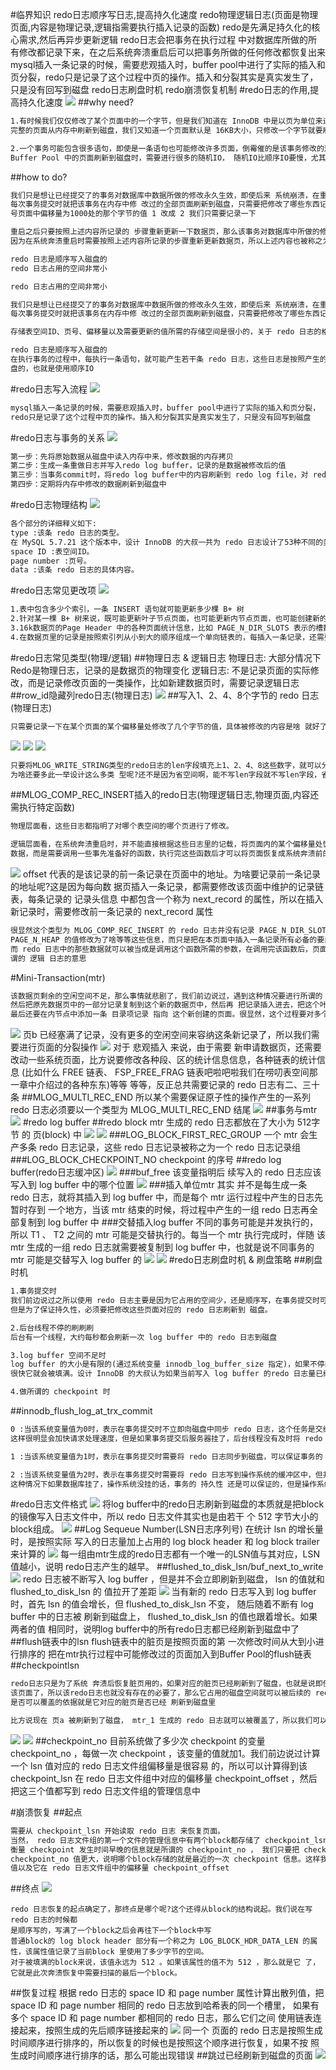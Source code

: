 #临界知识
redo日志顺序写日志,提高持久化速度
redo物理逻辑日志(页面是物理页面,内容是物理记录,逻辑指需要执行插入记录的函数)
redo是先满足持久化的核心需求,然后再异步更新逻辑
redo日志会把事务在执行过程 中对数据库所做的所有修改都记录下来，在之后系统奔溃重启后可以把事务所做的任何修改都恢复出来
mysql插入一条记录的时候，需要悲观插入时，buffer pool中进行了实际的插入和页分裂，redo只是记录了这个过程中页的操作。插入和分裂其实是真实发生了，只是没有回写到磁盘
redo日志刷盘时机
redo崩溃恢复机制
#redo日志的作用,提高持久化速度
![](.z_9_mysql_01_redo日志_事务持久化日志_顺序写_刷盘时机&策略_redo-buffer_mtr_lsn_checkpoint_images/8eff1d26.png)
##why need?
```asp
1.有时候我们仅仅修改了某个页面中的一个字节，但是我们知道在 InnoDB 中是以页为单位来进行磁盘IO的， 也就是说我们在该事务提交时不得不将一个
完整的页面从内存中刷新到磁盘，我们又知道一个页面默认是 16KB大小，只修改一个字节就要刷新16KB的数据到磁盘上显然是太浪费了

2.一个事务可能包含很多语句，即使是一条语句也可能修改许多页面，倒霉催的是该事务修改的这些页面可能 并不相邻，这就意味着在将某个事务修改的 
Buffer Pool 中的页面刷新到磁盘时，需要进行很多的随机IO， 随机IO比顺序IO要慢，尤其对于传统的机械硬盘来说。
```
##how to do?
```asp
我们只是想让已经提交了的事务对数据库中数据所做的修改永久生效，即使后来 系统崩溃，在重启后也能把这种修改恢复出来。所以我们其实没有必要在
每次事务提交时就把该事务在内存中修 改过的全部页面刷新到磁盘，只需要把修改了哪些东西记录一下就好，比方说某个事务将系统表空间中的第100 
号页面中偏移量为1000处的那个字节的值 1 改成 2 我们只需要记录一下

重启之后只要按照上述内容所记录的 步骤重新更新一下数据页，那么该事务对数据库中所做的修改又可以被恢复出来，也就意味着满足 持久性 的要 求。
因为在系统奔溃重启时需要按照上述内容所记录的步骤重新更新数据页，所以上述内容也被称之为 重做日 志 
```
```asp
redo 日志是顺序写入磁盘的
redo 日志占用的空间非常小
```
```asp
redo 日志占用的空间非常小

我们只是想让已经提交了的事务对数据库中数据所做的修改永久生效，即使后来 系统崩溃，在重启后也能把这种修改恢复出来。所以我们其实没有必要在
每次事务提交时就把该事务在内存中修 改过的全部页面刷新到磁盘，只需要把修改了哪些东西记录一下就好

存储表空间ID、页号、偏移量以及需要更新的值所需的存储空间是很小的，关于 redo 日志的格式我们稍后 会详细唠叨，现在只要知道一条 redo 日志占用的空间不是很大就好了

redo 日志是顺序写入磁盘的
在执行事务的过程中，每执行一条语句，就可能产生若干条 redo 日志，这些日志是按照产生的顺序写入磁
盘的，也就是使用顺序IO
```
#redo日志写入流程
![](.z_9_mysql_事务持久化日志_顺序写_redo日志_undo日志_images/4e847708.png)
```asp
mysql插入一条记录的时候，需要悲观插入时，buffer pool中进行了实际的插入和页分裂，
redo只是记录了这个过程中页的操作。插入和分裂其实是真实发生了，只是没有回写到磁盘
```
#redo日志与事务的关系
![](.z_9_mysql_事务持久化日志_顺序写_redo日志_undo日志_images/b08c455a.png)
```asp
第一步：先将原始数据从磁盘中读入内存中来，修改数据的内存拷贝
第二步：生成一条重做日志并写入redo log buffer，记录的是数据被修改后的值
第三步：当事务commit时，将redo log buffer中的内容刷新到 redo log file，对 redo log file采用追加写的方式
第四步：定期将内存中修改的数据刷新到磁盘中
```
#redo日志物理结构
![](.z_8_mysql_持久化_顺序写_redo日志_images/c2684c71.png)
```asp
各个部分的详细释义如下:
type :该条 redo 日志的类型。
在 MySQL 5.7.21 这个版本中，设计 InnoDB 的大叔一共为 redo 日志设计了53种不同的类型，稍后会详细介 绍不同类型的 redo 日志。
space ID :表空间ID。
page number :页号。
data :该条 redo 日志的具体内容。
```
#redo日志常见更改项
![](.z_9_mysql_事务持久化日志_顺序写_redo日志_undo日志_images/16dc9f4a.png)
```asp
1.表中包含多少个索引，一条 INSERT 语句就可能更新多少棵 B+ 树
2.针对某一棵 B+ 树来说，既可能更新叶子节点页面，也可能更新内节点页面，也可能创建新的页面(在该记 录插入的叶子节点的剩余空间比较少，不足以存放该记录时，会进行页面的分裂，在内节点页面中添加 目录 项记录
3.16k数据页的Page Header 中的各种页面统计信息，比如 PAGE_N_DIR_SLOTS 表示的槽数量可能会更改， PAGE_HEAP_TOP代表的还未使用的空间最小地址可能会更改， PAGE_N_HEAP 代表的本页面中的记录数量可能会更改
4.在数据页里的记录是按照索引列从小到大的顺序组成一个单向链表的，每插入一条记录，还需要更 新上一条记录的记录头信息中的 next_record 属性来维护这个单向链表
```
#redo日志常见类型(物理/逻辑)
##物理日志 & 逻辑日志
物理日志: 大部分情况下 Redo是物理日志，记录的是数据页的物理变化
逻辑日志: 不是记录页面的实际修改，而是记录修改页面的一类操作，比如新建数据页时，需要记录逻辑日志
##row_id隐藏列redo日志(物理日志)
![](.z_9_mysql_事务持久化日志_顺序写_redo日志_undo日志_images/83e7b813.png)
##写入1、2、4、8个字节的 redo 日志(物理日志)

```asp
只需要记录一下在某个页面的某个偏移量处修改了几个字节的值，具体被修改的内容是啥 就好了
```
![](.z_8_mysql_事务持久化日志_顺序写_redo日志_images/2a4e26d6.png)
![](.z_8_mysql_事务持久化日志_顺序写_redo日志_images/c9b1ecae.png)
![](.z_8_mysql_事务持久化日志_顺序写_redo日志_images/083145df.png)
```asp
只要将MLOG_WRITE_STRING类型的redo日志的len字段填充上1、2、4、8这些数字，就可以分别替代MLOG _1BYTE、MLOG_2BYTE、MLOG_4BYTE、MLOG_8BYTE这些类型的redo日志，
为啥还要多此一举设计这么多类 型呢?还不是因为省空间啊，能不写len字段就不写len字段，省一个字节算一个字节。
```
##MLOG_COMP_REC_INSERT插入的redo日志(物理逻辑日志,物理页面,内容还需执行特定函数)
```asp
物理层面看，这些日志都指明了对哪个表空间的哪个页进行了修改。

逻辑层面看，在系统奔溃重启时，并不能直接根据这些日志里的记载，将页面内的某个偏移量处恢复成某个
数据，而是需要调用一些事先准备好的函数，执行完这些函数后才可以将页面恢复成系统奔溃前的样子
```
![](.z_9_mysql_事务持久化日志_顺序写_redo日志_undo日志_images/a0944b32.png)
offset 代表的是该记录的前一条记录在页面中的地址。为啥要记录前一条记录的地址呢?这是因为每向数 据页插入一条记录，都需要修改该页面中维护的记录链表，每条记录的 记录头信息 中都包含一个称为
next_record 的属性，所以在插入新记录时，需要修改前一条记录的 next_record 属性
```asp
很显然这个类型为 MLOG_COMP_REC_INSERT 的 redo 日志并没有记录 PAGE_N_DIR_SLOTS 的值修改为了啥， PAGE_HEAP_TOP 的值修改为了啥，
PAGE_N_HEAP 的值修改为了啥等等这些信息，而只是把在本页面中插入一条记录所有必备的要素记了下来，之后系统奔溃重启时，服务器会调用相关向某个页面插入一条记录的那个函数，
而 redo 日志中的那些数据就可以被当成是调用这个函数所需的参数，在调用完该函数后，页面中的 PAGE_N_DIR_SLOTS 、 PAGE_HEAP_TOP 、 PAGE_N_HEAP 等等的值也就都被恢复到系统奔溃前的样子了。这就是所
谓的 逻辑 日志的意思
```
#Mini-Transaction(mtr)
```asp
该数据页剩余的空闲空间不足，那么事情就悲剧了，我们前边说过，遇到这种情况要进行所谓的 页 分裂 操作，也就是新建一个叶子节点，
然后把原先数据页中的一部分记录复制到这个新的数据页中，然后再 把记录插入进去，把这个叶子节点插入到叶子节点链表中，
最后还要在内节点中添加一条 目录项记录 指向 这个新创建的页面。很显然，这个过程要对多个页面进行修改，也就意味着会产生多条 redo 日志，我们把 这种情况称之为 悲观插入
```
![](.z_9_mysql_事务持久化日志_顺序写_redo日志_undo日志_images/cb77a28d.png)
页b 已经塞满了记录，没有更多的空闲空间来容纳这条新记录了，所以我们需要进行页面的分裂操作
![](.z_9_mysql_事务持久化日志_顺序写_redo日志_undo日志_images/95c77b7f.png)
对于 悲观插入 来说，由于需要 新申请数据页，还需要改动一些系统页面，比方说要修改各种段、区的统计信息信息，各种链表的统计信息 
(比如什么 FREE 链表、 FSP_FREE_FRAG 链表吧啦吧啦我们在唠叨表空间那一章中介绍过的各种东东)等等 等等，反正总共需要记录的 redo 日志有二、三十条
##MLOG_MULTI_REC_END
所以某个需要保证原子性的操作产生的一系列 redo 日志必须要以一个类型为 MLOG_MULTI_REC_END 结尾
![](.z_9_mysql_事务持久化日志_顺序写_redo日志_undo日志_images/b36dc5c0.png)
##事务与mtr
![](.z_9_mysql_事务持久化日志_顺序写_redo日志_undo日志_images/f03e0c1f.png)
#redo log buffer
##redo block
mtr 生成的 redo 日志都放在了大小为 512字节 的 页(block) 中
![](.z_9_mysql_事务持久化日志_顺序写_redo日志_undo日志_images/9d5d88ff.png)
![](.z_9_mysql_事务持久化日志_顺序写_redo日志_undo日志_images/7b80d241.png)
###LOG_BLOCK_FIRST_REC_GROUP
一个 mtr 会生产多条 redo 日志记录，这些 redo 日志记录被称之为一个 redo 日志记录组
###LOG_BLOCK_CHECKPOINT_NO
checkpoint 的序号
##redo log buffer(redo日志缓冲区)
![](.z_9_mysql_事务持久化日志_顺序写_redo日志_undo日志_images/c8c57ec3.png)
###buf_free
该变量指明后 续写入的 redo 日志应该写入到 log buffer 中的哪个位置
![](.z_9_mysql_事务持久化日志_顺序写_redo日志_undo日志_images/e617201a.png)
###插入单位mtr
其实 并不是每生成一条 redo 日志，就将其插入到 log buffer 中，而是每个 mtr 运行过程中产生的日志先暂时存到 一个地方，当该 mtr 结束的时候，将过程中产生的一组 redo 日志再全部复制到 log buffer 中
###交替插入log buffer
不同的事务可能是并发执行的，所以 T1 、 T2 之间的 mtr 可能是交替执行的。每当一个 mtr 执行完成时，伴随 该 mtr 生成的一组 redo 
日志就需要被复制到 log buffer 中，也就是说不同事务的 mtr 可能是交替写入 log buffer 的
![](.z_9_mysql_事务持久化日志_顺序写_redo日志_undo日志_images/1c940931.png)
![](.z_9_mysql_事务持久化日志_顺序写_redo日志_undo日志_images/2205dc82.png)
#redo日志刷盘时机 & 刷盘策略
##刷盘时机
```asp
1.事务提交时
我们前边说过之所以使用 redo 日志主要是因为它占用的空间少，还是顺序写，在事务提交时可以不把修改 过的 Buffer Pool 页面刷新到磁盘，
但是为了保证持久性，必须要把修改这些页面对应的 redo 日志刷新到 磁盘。

2.后台线程不停的刷刷刷
后台有一个线程，大约每秒都会刷新一次 log buffer 中的 redo 日志到磁盘

3.log buffer 空间不足时
log buffer 的大小是有限的(通过系统变量 innodb_log_buffer_size 指定)，如果不停的往这个有限大小 的 log buffer 里塞入日志，
很快它就会被填满。设计 InnoDB 的大叔认为如果当前写入 log buffer 的redo 日志量已经占满了 log buffer 总容量的大约一半左右，就需要把这些日志刷新到磁盘上

4.做所谓的 checkpoint 时
```
##innodb_flush_log_at_trx_commit
```asp
0 :当该系统变量值为0时，表示在事务提交时不立即向磁盘中同步 redo 日志，这个任务是交给后台线程 做的。
这样很明显会加快请求处理速度，但是如果事务提交后服务器挂了，后台线程没有及时将 redo 日志刷新到 磁盘，那么该事务对页面的修改会丢失。

1 :当该系统变量值为1时，表示在事务提交时需要将 redo 日志同步到磁盘，可以保证事务的 持久性 。 1 也是 innodb_flush_log_at_trx_commit 的默认值。

2 :当该系统变量值为2时，表示在事务提交时需要将 redo 日志写到操作系统的缓冲区中，但并不需要保 证将日志真正的刷新到磁盘。
这种情况下如果数据库挂了，操作系统没挂的话，事务的 持久性 还是可以保证的，但是操作系统也挂了的 话，那就不能保证 持久性 了
```

#redo日志文件格式
![](.z_9_mysql_事务持久化日志_顺序写_redo日志_undo日志_images/a866a44e.png)
将log buffer中的redo日志刷新到磁盘的本质就是把block的镜像写入日志文件中，所以 redo 日志文件其实也是由若干 个 512 字节大小的block组成。
![](.z_9_mysql_事务持久化日志_顺序写_redo日志_undo日志_images/714e286c.png)
##Log Sequeue Number(LSN日志序列号)
在统计 lsn 的增长量时，是按照实际 写入的日志量加上占用的 log block header 和 log block trailer 来计算的
![](.z_9_mysql_事务持久化日志_顺序写_redo日志_undo日志_images/a10728db.png)
每一组由mtr生成的redo日志都有一个唯一的LSN值与其对应，LSN值越小，说明 redo日志产生的越早。
##flushed_to_disk_lsn/buf_next_to_write
![](.z_9_mysql_事务持久化日志_顺序写_redo日志_undo日志_images/ea0982b2.png)
redo 日志被不断写入 log buffer ，但是并不会立即刷新到磁盘， lsn 的值就和 flushed_to_disk_lsn 的 值拉开了差距
![](.z_9_mysql_事务持久化日志_顺序写_redo日志_undo日志_images/fbbd8f62.png)
当有新的 redo 日志写入到 log buffer 时，首先 lsn 的值会增长，但 flushed_to_disk_lsn 不变， 随后随着不断有 log buffer 中的日志被
刷新到磁盘上， flushed_to_disk_lsn 的值也跟着增长。如果两者的值 相同时，说明log buffer中的所有redo日志都已经刷新到磁盘中了
##flush链表中的lsn
flush链表中的脏页是按照页面的第 一次修改时间从大到小进行排序的
把在mtr执行过程中可能修改过的页面加入到Buffer Pool的flush链表
##checkpointlsn
```asp
redo日志只是为了系统 奔溃后恢复脏页用的，如果对应的脏页已经刷新到了磁盘，也就是说即使现在系统奔溃，那么在重启后也用不着 使用redo日志恢复
该页面了，所以该redo日志也就没有存在的必要了，那么它占用的磁盘空间就可以被后续的 redo日志所重用。也就是说:判断某些redo日志占用的磁盘空间
是否可以覆盖的依据就是它对应的脏页是否已经 刷新到磁盘里

比方说现在 页a 被刷新到了磁盘， mtr_1 生成的 redo 日志就可以被覆盖了，所以我们可以进行一个增加 checkpoint_lsn 的操作，我们把这个过程称之为做一次 checkpoint 。
```
![](.z_9_mysql_事务持久化日志_顺序写_redo日志_undo日志_images/a53fb1a6.png)
![](.z_9_mysql_事务持久化日志_顺序写_redo日志_undo日志_images/1e4b449b.png)
##checkpoint_no
目前系统做了多少次 checkpoint 的变量 checkpoint_no ，每做一次 checkpoint ，该变量的值就加1。我们前边说过计算一个 lsn 值对应的 redo 日志文件组偏移量是很容易
的，所以可以计算得到该 checkpoint_lsn 在 redo 日志文件组中对应的偏移量 checkpoint_offset ，然后 把这三个值都写到 redo 日志文件组的管理信息中

#崩溃恢复
##起点
```asp
需要从 checkpoint_lsn 开始读取 redo 日志 来恢复页面。
当然， redo 日志文件组的第一个文件的管理信息中有两个block都存储了 checkpoint_lsn 的信息，我们当然是 要选取最近发生的那次checkpoint的信息。
衡量 checkpoint 发生时间早晚的信息就是所谓的 checkpoint_no ， 我们只要把 checkpoint1 和 checkpoint2 这两个block中的 checkpoint_no 值读出来比一下大小，哪个的
checkpoint_no 值更大，说明哪个block存储的就是最近的一次 checkpoint 信息。这样我们就能拿到最近发生 的 checkpoint 对应的 checkpoint_lsn 
值以及它在 redo 日志文件组中的偏移量 checkpoint_offset
```
##终点
![](.z_9_mysql_事务持久化日志_顺序写_刷盘时机&策略_redo日志_undo日志_redo-buffer_mtr_lsn_checkpoint_images/f5c476e6.png)
```
redo 日志恢复的起点确定了，那终点是哪个呢?这个还得从block的结构说起。我们说在写 redo 日志的时候都
是顺序写的，写满了一个block之后会再往下一个block中写
普通block的 log block header 部分有一个称之为 LOG_BLOCK_HDR_DATA_LEN 的属性，该属性值记录了当前block 里使用了多少字节的空间。
对于被填满的block来说，该值永远为 512 。如果该属性的值不为 512 ，那么就是它 了，它就是此次奔溃恢复中需要扫描的最后一个block。
```
##恢复过程
根据 redo 日志的 space ID 和 page number 属性计算出散列值，把 space ID 和 page number 相同的 redo 日志放到哈希表的同一个槽里，
如果有多个 space ID 和 page number 都相同的 redo 日志，那么它们之间 使用链表连接起来，按照生成的先后顺序链接起来的
![](.z_9_mysql_事务持久化日志_顺序写_刷盘时机&策略_redo日志_undo日志_redo-buffer_mtr_lsn_checkpoint_images/ff3490a6.png)
同一个 页面的 redo 日志是按照生成时间顺序进行排序的，所以恢复的时候也是按照这个顺序进行恢复，如果不按 照生成时间顺序进行排序的话，那么可能出现错误
##跳过已经刷新到磁盘的页面
![](.z_9_mysql_事务持久化日志_顺序写_刷盘时机&策略_redo日志_undo日志_redo-buffer_mtr_lsn_checkpoint_images/30a16a1c.png)
